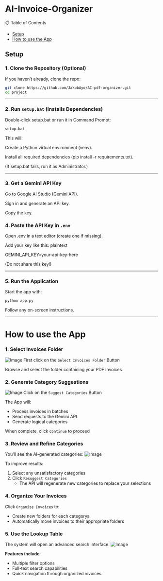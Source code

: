 
# AI-Invoice-Organizer
📋 Table of Contents

- [Setup](#Setup)
- [How to use the App](#how-to-use-the-app)

## Setup
### 1. Clone the Repository (Optional)

If you haven’t already, clone the repo:
```bash
git clone https://github.com/JakobAyo/AI-pdf-organizer.git
cd project
```
---

### 2. Run ```setup.bat``` (Installs Dependencies)

Double-click setup.bat or run it in Command Prompt:
```bash
setup.bat
```

This will:

Create a Python virtual environment (venv).

Install all required dependencies (pip install -r requirements.txt).

(If setup.bat fails, run it as Administrator.)

---
### 3. Get a Gemini API Key

Go to Google AI Studio (Gemini API).

Sign in and generate an API key.

Copy the key.

### 4. Paste the API Key in ```.env```

Open .env in a text editor (create one if missing).

Add your key like this:
plaintext

GEMINI_API_KEY=your-api-key-here

(Do not share this key!)

---

### 5. Run the Application

Start the app with:
```bash
python app.py
```

Follow any on-screen instructions.

---
# How to use the App
### 1. Select Invoices Folder
![Image](https://github.com/user-attachments/assets/c1bc8a9a-8d04-4489-adab-b6b837571607)
First click on the ```Select Invoices Folder``` Button

Browse and select the folder containing your PDF invoices

### 2. Generate Category Suggestions
![Image](https://github.com/user-attachments/assets/63bc0588-02f9-418f-b75a-de8b72d07ef1)
Click on the ```Suggest Categories``` Button

The App will:
- Process invoices in batches
- Send requests to the Gemini API
- Generate logical categories

When complete, click ```Continue``` to proceed

### 3. Review and Refine Categories
You'll see the AI-generated categories:
![Image](https://github.com/user-attachments/assets/825c8736-85a6-45aa-a53c-7befe296870f)

To improve results:
1. Select any unsatisfactory categories
2. Click ```Resuggest Categories```
    - The API will regenerate new categories to replace your selections

### 4. Organize Your Invoices
Click ```Organize Invoices``` to:
- Create new folders for each categorya
- Automatically move invoices to their appropriate folders

### 5. Use the Lookup Table
The system will open an advanced search interface:
![Image](https://github.com/user-attachments/assets/3a61207b-0edc-46a6-b4a1-1bbb9532b62e)

**Features include**:
- Multiple filter options
- Full-text search capabilities
- Quick navigation through organized invoices